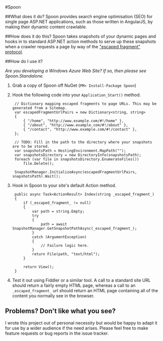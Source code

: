 #Spoon

##What does it do?
Spoon provides search engine optimisation (SEO) for single page ASP.NET applications, such as those written in AngularJS, by making their dynamic content crawlable.

##How does it do this?
Spoon takes snapshots of your dynamic pages and hooks in to standard ASP.NET action methods to serve up these snapshots when a crawler requests a page by way of the ["escaped fragment" protocol](https://developers.google.com/webmasters/ajax-crawling/docs/specification).

##How do I use it?

*Are you developing a Windows Azure Web Site? If so, then please see Spoon.Standalone.*

1. Grab a copy of Spoon off NuGet (`PM> Install-Package Spoon`)
2. Hook the following code into your `Application_Start()` method. 

		// Dictionary mapping escaped fragments to page URLs. This may be generated from a Sitemap.
		var escapedFragmentUrlPairs = new Dictionary<string, string>
		{
		    { "/home", "http://www.example.com/#!/home" },
		    { "/about", "http://www.example.com/#!/about" },
		    { "/contact", "http://www.example.com/#!/contact" },
		};
		
		// TODO: Fill in the path to the directory where your snapshots are to be stored.
		var snapshotsPath = HostingEnvironment.MapPath("");
		var snapshotsDirectory = new DirectoryInfo(snapshotsPath);
		foreach (var file in snapshotsDirectory.EnumerateFiles())
		    file.Delete();
			
		SnapshotManager.InitializeAsync(escapedFragmentUrlPairs, snapshotsPath).Wait();

3. Hook in Spoon to your site's default Action method.

		public async Task<ActionResult> Index(string _escaped_fragment_)
		{
		    if (_escaped_fragment_ != null)
		    {
		        var path = string.Empty;
		        try
		        {
		            path = await SnapshotManager.GetSnapshotPathAsync(_escaped_fragment_);
		        }
		        catch (ArgumentException)
		        {
		            // Failure logic here.
		        }
		        return File(path, "text/html");
		    }
		
		    return View();
		}

4. Test it out using Fiddler or a similar tool. A call to a standard site URL should return a fairly empty HTML page, whereas a call to an `_escaped_fragment_` url should return an HTML page containing all of the content you normally see in the browser.

## Problems? Don't like what you see?
I wrote this project out of personal necessity but would be happy to adapt it for use by a wider audience if the need arises. Please feel free to make feature requests or bug reports in the issue tracker.